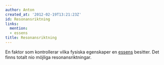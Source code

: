 ```yaml
---
author: Anton
created_at: '2012-02-19T13:21:23Z'
id: Resonansriktning
links:
  mention:
  - essens
title: Resonansriktning
---
```


En faktor som kontrollerar vilka fysiska egenskaper en [essens] besitter. Det finns totalt nio
möjliga resonansriktningar.

  [essens]: essens
